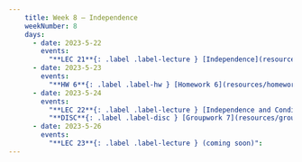 ```yaml
---
    title: Week 8 – Independence
    weekNumber: 8
    days:
      - date: 2023-5-22
        events:
          "**LEC 21**{: .label .label-lecture } [Independence](resources/lecture/lec21.pdf) [✏️](resources/lecture/lec21_b00.pdf)":
      - date: 2023-5-23
        events:
          "**HW 6**{: .label .label-hw } [Homework 6](resources/homework/hw6/homework6.pdf) [🍃](https://www.overleaf.com/read/jdwzqttznxmt)":
      - date: 2023-5-24
        events:
          "**LEC 22**{: .label .label-lecture } [Independence and Conditional Independence](resources/lecture/lec22.pdf) [✏️](resources/lecture/lec22_b00.pdf)":
          "**DISC**{: .label .label-disc } [Groupwork 7](resources/groupwork/groupwork7.pdf)":
      - date: 2023-5-26
        events:
          "**LEC 23**{: .label .label-lecture } (coming soon)":
---
```

